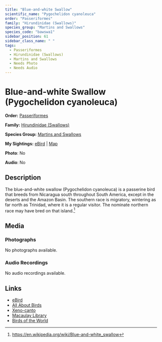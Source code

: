 ```yaml
---
title: "Blue-and-white Swallow"
scientific_name: "Pygochelidon cyanoleuca"
order: "Passeriformes"
family: "Hirundinidae (Swallows)"
species_group: "Martins and Swallows"
species_code: "bawswa1"
sidebar_position: 61
sidebar_class_name: " "
tags: 
  - Passeriformes
  - Hirundinidae (Swallows)
  - Martins and Swallows
  - Needs Photo
  - Needs Audio
---
```


# Blue-and-white Swallow (Pygochelidon cyanoleuca)

**Order:** [Passeriformes](/tags/passeriformes)

**Family:** [Hirundinidae (Swallows)](/tags/hirundinidae-swallows)

**Species Group:** [Martins and Swallows](/tags/martins-and-swallows)

**My Sightings:** [eBird](https://ebird.org/lifelist?r=world&time=life&spp=bawswa1) | [Map](/map?species_code=bawswa1)

**Photo**: No 

**Audio**: No

## Description
The blue-and-white swallow (Pygochelidon cyanoleuca) is a passerine bird that breeds from Nicaragua south throughout South America, except in the deserts and the Amazon Basin. The southern race is migratory, wintering as far north as Trinidad, where it is a regular visitor. The nominate northern race may have bred on that island.[^1]

[^1]: https://en.wikipedia.org/wiki/Blue-and-white_swallow

## Media
### Photographs
No photographs available.

### Audio Recordings
No audio recordings available.

## Links
* [eBird](https://ebird.org/species/bawswa1) 
* [All About Birds](https://www.allaboutbirds.org/guide/bawswa1) 
* [Xeno-canto](https://www.xeno-canto.org/species/pygochelidon-cyanoleuca) 
* [Macaulay Library](https://search.macaulaylibrary.org/catalog?taxonCode=bawswa1&sort=rating_rank_desc)
* [Birds of the World](https://birdsoftheworld.org/bow/species/bawswa1)
